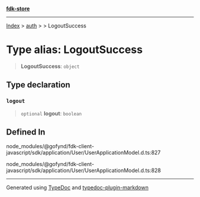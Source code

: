 [**fdk-store**](../../../README.md)
***

[Index](../../../API.md) > [auth](../../README.md) > [<internal>](../README.md) > LogoutSuccess

# Type alias: LogoutSuccess

> **LogoutSuccess**: `object`

## Type declaration

### `logout`

> `optional` **logout**: `boolean`

## Defined In

node\_modules/@gofynd/fdk-client-javascript/sdk/application/User/UserApplicationModel.d.ts:827

node\_modules/@gofynd/fdk-client-javascript/sdk/application/User/UserApplicationModel.d.ts:828

***
Generated using [TypeDoc](https://typedoc.org/) and [typedoc-plugin-markdown](https://www.npmjs.com/package/typedoc-plugin-markdown)
